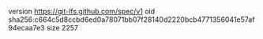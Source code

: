 version https://git-lfs.github.com/spec/v1
oid sha256:c664c5d8ccbd6ed0a78071bb07f28140d2220bcb4771356041e57af94ecaa7e3
size 2257
